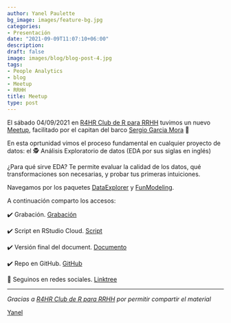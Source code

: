 ```yaml
---
author: Yanel Paulette
bg_image: images/feature-bg.jpg
categories:
- Presentación
date: "2021-09-09T11:07:10+06:00"
description: 
draft: false
image: images/blog/blog-post-4.jpg
tags:
- People Analytics
- blog
- Meetup
- RRHH
title: Meetup 
type: post
---
```


El sábado 04/09/2021 en [R4HR Club de R para RRHH](https://r4hr.club/) tuvimos un nuevo [Meetup](https://www.meetup.com/es/r4hr-club-r-para-rrhh/), facilitado por el capitan del barco [Sergio Garcia Mora](https://www.linkedin.com/in/sergiogarciamora/) 👏

En esta oprtunidad vimos el proceso fundamental en cualquier proyecto de datos: el 🕵️ Análisis Exploratorio de datos (EDA por sus siglas en inglés)

¿Para qué sirve EDA? Te permite evaluar la calidad de los datos, qué transformaciones son necesarias, y probar tus primeras intuiciones.

Navegamos por los paquetes [DataExplorer](https://cran.r-project.org/web/packages/DataExplorer/vignettes/dataexplorer-intro.html) y [FunModeling](https://livebook.datascienceheroes.com/).

A continuación comparto los accesos:

✔️ Grabación. [Grabación](https://www.youtube.com/watch?v=QTWEnIovP_4)

✔️ Script en RStudio Cloud. [Script](https://rstudio.cloud/project/2819335)

✔️ Versión final del document. [Documento](https://rpubs.com/Data4HR/r4hr-analisis-exploratorio-datos)

✔️ Repo en GitHub. [GitHub](https://github.com/r4hr/club_de_r/blob/master/Sesion_37_Analisis_Exploratorio_Datos.Rmd)

  
  
🥝 Seguinos en redes sociales. [Linktree](https://linktr.ee/r4hrclub)  

------------------------------------------------------------------------

*Gracias a [R4HR Club de R para RRHH](https://r4hr.club/) por permitir compartir el material*

[Yanel](https://yanelpaulette.netlify.app/)
